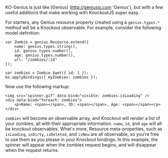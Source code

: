 KO-Genius is just like [Genius] (http://geniusjs.com 'Genius'), but with a few useful additions that make working with KnockoutJS super easy.

For starters, any Genius resource property created using a `genius.types.*` method will be a Knockout observable. For example, consider the following
model definition:

	var Zombie = genius.Resource.extend({
		name: genius.types.string(),
		id: genius.types.number(),
		age: genius.types.number(),
		url: "/zombies/:id"
	});

	var zombies = Zombie.$get({ id: 1 });
	ko.applyBindings({ myZombies: zombies });

Now use the following markup:
	
	<img src="spinner.gif" data-bind="visible: zombies.isLoading" />
	<div data-bind="foreach: zombies">
		<p>Name: <span></span>, ID: <span></span>, Age: <span></span></p>
	</div>

`zombies` will become an observable array, and Knockout will render a list of
your zombies, all with their appropriate information. `name`, `id`, and `age` will all be knockout observables.
What's more, Resource meta-properties,
such as `isLoading`, `isDirty`, `isDeleted`, and `isNew` are all observable, so you're
free to use them as you please in your Knockout bindings. In this example, the spinner will appear when the 
zombies request begins, and will disappear when the request returns.









